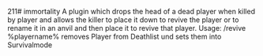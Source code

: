 211# immortality
A plugin which drops the head of a dead player when killed by player and allows the killer to place it down to revive the player or to rename it in an anvil and then place it to revive that player.
Usage: 
/revive %playername% removes Player from Deathlist und sets them into Survivalmode

